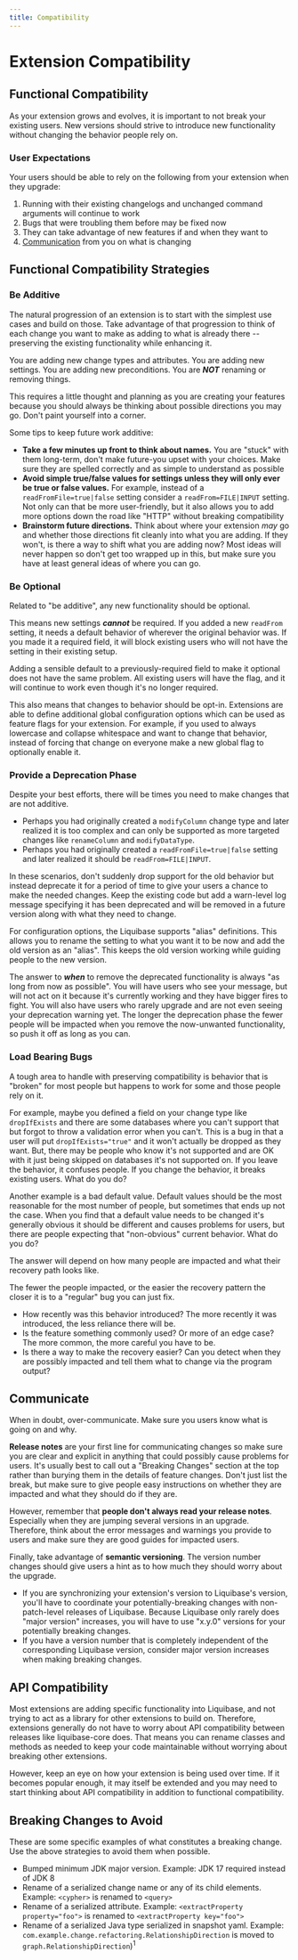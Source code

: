 ```yaml
---
title: Compatibility
---
```


# Extension Compatibility

## Functional Compatibility

As your extension grows and evolves, it is important to not break your existing users.
New versions should strive to introduce new functionality without changing the behavior people rely on.

### User Expectations

Your users should be able to rely on the following from your extension when they upgrade:

1. Running with their existing changelogs and unchanged command arguments will continue to work
1. Bugs that were troubling them before may be fixed now
1. They can take advantage of new features if and when they want to
1. [Communication](#communicate) from you on what is changing 

## Functional Compatibility Strategies

### Be Additive

The natural progression of an extension is to start with the simplest use cases and build on those. 
Take advantage of that progression to think of each change you want to make as adding to what is already there -- preserving the existing functionality while enhancing it.

You are adding new change types and attributes. You are adding new settings. You are adding new preconditions. You are **_NOT_** renaming or removing things.

This requires a little thought and planning as you are creating your features because you should always be thinking about possible directions you may go.
Don't paint yourself into a corner. 

Some tips to keep future work additive:

- **Take a few minutes up front to think about names.** You are "stuck" with them long-term, don't make future-you upset with your choices. Make sure they are spelled correctly and as simple to understand as possible 
- **Avoid simple true/false values for settings unless they will only ever be true or false values.** For example, instead of a `readFromFile=true|false` setting consider a `readFrom=FILE|INPUT` setting. Not only can that be more user-friendly, but it also allows you to add more options down the road like "HTTP" without breaking compatibility
- **Brainstorm future directions.** Think about where your extension _may_ go and whether those directions fit cleanly into what you are adding. If they won't, is there a way to shift what you are adding now? Most ideas will never happen so don't get too wrapped up in this, but make sure you have at least general ideas of where you can go. 

### Be Optional

Related to "be additive", any new functionality should be optional. 

This means new settings **_cannot_** be required. If you added a new `readFrom` setting, it needs a default behavior of wherever the original behavior was. 
If you made it a required field, it will block existing users who will not have the setting in their existing setup. 

Adding a sensible default to a previously-required field to make it optional does not have the same problem. All existing users will have the flag, and it will continue to work even though it's no longer required. 

This also means that changes to behavior should be opt-in. Extensions are able to define additional global configuration options which can be used as feature flags for your extension.
For example, if you used to always lowercase and collapse whitespace and want to change that behavior, instead of forcing that change on everyone make a new global flag to optionally enable it.

### Provide a Deprecation Phase

Despite your best efforts, there will be times you need to make changes that are not additive. 

- Perhaps you had originally created a `modifyColumn` change type and later realized it is too complex and can only be supported as more targeted changes like `renameColumn` and `modifyDataType`.
- Perhaps you had originally created a `readFromFile=true|false` setting and later realized it should be `readFrom=FILE|INPUT`. 

In these scenarios, don't suddenly drop support for the old behavior but instead deprecate it for a period of time to give your users a chance to make the needed changes.
Keep the existing code but add a warn-level log message specifying it has been deprecated and will be removed in a future version along with what they need to change.

For configuration options, the Liquibase supports "alias" definitions. This allows you to rename the setting to what you want it to be now and add the old version as an "alias". This keeps the old version working while guiding people to the new version.

The answer to **_when_** to remove the deprecated functionality is always "as long from now as possible". 
You will have users who see your message, but will not act on it because it's currently working and they have bigger fires to fight. You will also have users who rarely upgrade and are not even seeing your deprecation warning yet.
The longer the deprecation phase the fewer people will be impacted when you remove the now-unwanted functionality, so push it off as long as you can.  

### Load Bearing Bugs 

A tough area to handle with preserving compatibility is behavior that is "broken" for most people but happens to work for some and those people rely on it.

For example, maybe you defined a field on your change type like `dropIfExists` and there are some databases where you can't support that but forgot to throw a validation error when you can't.
This is a bug in that a user will put `dropIfExists="true"` and it won't actually be dropped as they want. But, there may be people who know it's not supported and are OK with it just being skipped on databases it's not supported on.
If you leave the behavior, it confuses people. If you change the behavior, it breaks existing users. What do you do?

Another example is a bad default value. Default values should be the most reasonable for the most number of people, but sometimes that ends up not the case.
When you find that a default value needs to be changed it's generally obvious it should be different and causes problems for users, but there are people expecting that "non-obvious" current behavior. What do you do?    

The answer will depend on how many people are impacted and what their recovery path looks like. 

The fewer the people impacted, or the easier the recovery pattern the closer it is to a "regular" bug you can just fix.

- How recently was this behavior introduced? The more recently it was introduced, the less reliance there will be.
- Is the feature something commonly used? Or more of an edge case? The more common, the more careful you have to be.
- Is there a way to make the recovery easier? Can you detect when they are possibly impacted and tell them what to change via the program output?

## Communicate

When in doubt, over-communicate. Make sure you users know what is going on and why.

**Release notes** are your first line for communicating changes so make sure you are clear and explicit in anything that could possibly cause problems for users.
It's usually best to call out a "Breaking Changes" section at the top rather than burying them in the details of feature changes.
Don't just list the break, but make sure to give people easy instructions on whether they are impacted and what they should do if they are.

However, remember that **people don't always read your release notes**. Especially when they are jumping several versions in an upgrade.
Therefore, think about the error messages and warnings you provide to users and make sure they are good guides for impacted users.

Finally, take advantage of **semantic versioning**. The version number changes should give users a hint as to how much they should worry about the upgrade.

- If you are synchronizing your extension's version to Liquibase's version, you'll have to coordinate your potentially-breaking changes with non-patch-level releases of Liquibase.
Because Liquibase only rarely does "major version" increases, you will have to use "x.y.0" versions for your potentially breaking changes. 
- If you have a version number that is completely independent of the corresponding Liquibase version, consider major version increases when making breaking changes.

## API Compatibility

Most extensions are adding specific functionality into Liquibase, and not trying to act as a library for other extensions to build on.
Therefore, extensions generally do not have to worry about API compatibility between releases like liquibase-core does. 
That means you can rename classes and methods as needed to keep your code maintainable without worrying about breaking other extensions.

However, keep an eye on how your extension is being used over time. If it becomes popular enough, it may itself be extended and you may
need to start thinking about API compatibility in addition to functional compatibility. 

## Breaking Changes to Avoid

These are some specific examples of what constitutes a breaking change. Use the above strategies to avoid them when possible. 

- Bumped minimum JDK major version. Example: JDK 17 required instead of JDK 8
- Rename of a serialized change name or any of its child elements. Example: `<cypher>` is renamed to `<query>`
- Rename of a serialized attribute. Example: `<extractProperty property="foo">` is renamed to `<extractProperty key="foo">`
- Rename of a serialized Java type serialized in snapshot yaml. Example: `com.example.change.refactoring.RelationshipDirection` is moved to `graph.RelationshipDirection`)<sup>1</sup>

